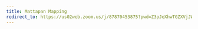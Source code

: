 ```yaml
---
title: Mattapan Mapping
redirect_to: https://us02web.zoom.us/j/87870453875?pwd=Z3pJeXhwTGZXVjJWWWVSQ0VUNHdQdz09
---
```

